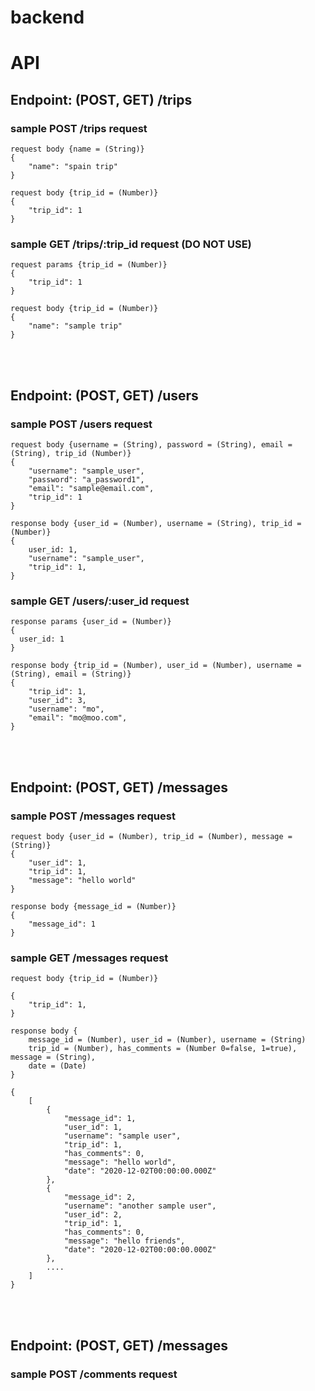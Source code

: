# backend

# API
## Endpoint:  (POST, GET) /trips
### sample POST /trips request
```
request body {name = (String)}
{
    "name": "spain trip"
}

request body {trip_id = (Number)}
{
    "trip_id": 1
}
```
### sample GET /trips/:trip_id request (DO NOT USE)
```
request params {trip_id = (Number)}
{
    "trip_id": 1
}

request body {trip_id = (Number)}
{
    "name": "sample trip"
}
```
<br /><br />

## Endpoint:  (POST, GET) /users
### sample POST /users request
```
request body {username = (String), password = (String), email = (String), trip_id (Number)}
{
    "username": "sample_user",
    "password": "a_password1",
    "email": "sample@email.com",
    "trip_id": 1
}

response body {user_id = (Number), username = (String), trip_id = (Number)}
{
    user_id: 1,
    "username": "sample_user",
    "trip_id": 1,
}
```

### sample GET /users/:user_id request
```
response params {user_id = (Number)}
{
  user_id: 1
}

response body {trip_id = (Number), user_id = (Number), username = (String), email = (String)}
{
    "trip_id": 1,
    "user_id": 3,
    "username": "mo",
    "email": "mo@moo.com",
}
```
<br /><br />

## Endpoint:  (POST, GET) /messages
### sample POST /messages request

```
request body {user_id = (Number), trip_id = (Number), message = (String)}
{
    "user_id": 1,
    "trip_id": 1,
    "message": "hello world"
}

response body {message_id = (Number)}
{
    "message_id": 1
}
```

### sample GET /messages request
```
request body {trip_id = (Number)}

{
    "trip_id": 1,
}

response body {
    message_id = (Number), user_id = (Number), username = (String)
    trip_id = (Number), has_comments = (Number 0=false, 1=true), message = (String),
    date = (Date)
}

{
    [
        {
            "message_id": 1,
            "user_id": 1,
            "username": "sample user",
            "trip_id": 1,
            "has_comments": 0,
            "message": "hello world",
            "date": "2020-12-02T00:00:00.000Z"
        },
        {
            "message_id": 2,
            "username": "another sample user",
            "user_id": 2,
            "trip_id": 1,
            "has_comments": 0,
            "message": "hello friends",
            "date": "2020-12-02T00:00:00.000Z"
        },
        ....
    ]
}
```
<br /><br />

## Endpoint:  (POST, GET) /messages
### sample POST /comments request
```

```
